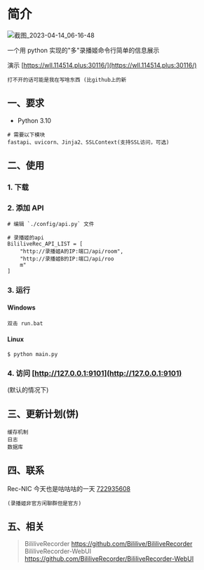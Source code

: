 # 简介

![截图_2023-04-14_06-16-48](https://user-images.githubusercontent.com/39889850/231895578-1c243467-7f52-4ea3-a9ab-0eb1919220d7.png)

一个用 python 实现的"多"录播姬命令行简单的信息展示

演示 [https://wll.114514.plus:30116/](https://wll.114514.plus:30116/)

    打不开的话可能是我在写啥东西 (比github上的新

## 一、要求

- Python 3.10

```
# 需要以下模块
fastapi、uvicorn、Jinja2、SSLContext(支持SSL访问，可选)
```

## 二、使用

### 1. 下载

### 2. 添加 API

```
# 编辑 `./config/api.py` 文件

# 录播姬的api
BililiveRec_API_LIST = [
    "http://录播姬A的IP:端口/api/room",
    "http://录播姬B的IP:端口/api/roo
    m"
]
```

### 3. 运行

#### Windows

```
双击 run.bat
```

#### Linux

```
$ python main.py
```

### 4. 访问 [http://127.0.0.1:9101](http://127.0.0.1:9101)

(默认的情况下)

## 三、更新计划(饼)

```
缓存机制
日志
数据库
```

## 四、联系

Rec-NIC 今天也是咕咕咕的一天 [722935608](https://jq.qq.com/?_wv=1027&k=KI1Ly3kG)

    (录播姬非官方闲聊群但是官方)

## 五、相关

> BililiveRecorder https://github.com/Bililive/BililiveRecorder
> BililiveRecorder-WebUI https://github.com/BililiveRecorder/BililiveRecorder-WebUI
